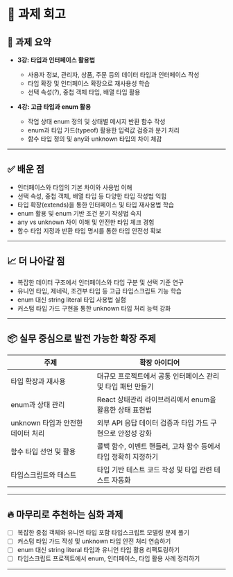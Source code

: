 # 📝 과제 회고

## 📌 과제 요약

- **3강: 타입과 인터페이스 활용법**

  - 사용자 정보, 관리자, 상품, 주문 등의 데이터 타입과 인터페이스 작성
  - 타입 확장 및 인터페이스 확장으로 재사용성 학습
  - 선택 속성(?), 중첩 객체 타입, 배열 타입 활용

- **4강: 고급 타입과 enum 활용**
  - 작업 상태 enum 정의 및 상태별 메시지 반환 함수 작성
  - enum과 타입 가드(typeof) 활용한 입력값 검증과 분기 처리
  - 함수 타입 정의 및 any와 unknown 타입의 차이 체감

---

## ✅ 배운 점

- 인터페이스와 타입의 기본 차이와 사용법 이해
- 선택 속성, 중첩 객체, 배열 타입 등 다양한 타입 작성법 익힘
- 타입 확장(extends)을 통한 인터페이스 및 타입 재사용법 학습
- enum 활용 및 enum 기반 조건 분기 작성법 숙지
- any vs unknown 차이 이해 및 안전한 타입 체크 경험
- 함수 타입 지정과 반환 타입 명시를 통한 타입 안전성 확보

---

## 📈 더 나아갈 점

- 복잡한 데이터 구조에서 인터페이스와 타입 구분 및 선택 기준 연구
- 유니언 타입, 제네릭, 조건부 타입 등 고급 타입스크립트 기능 학습
- enum 대신 string literal 타입 사용법 실험
- 커스텀 타입 가드 구현을 통한 unknown 타입 처리 능력 강화

---

## 📦 실무 중심으로 발전 가능한 확장 주제

| 주제                              | 확장 아이디어                                                   |
| --------------------------------- | --------------------------------------------------------------- |
| 타입 확장과 재사용                | 대규모 프로젝트에서 공통 인터페이스 관리 및 타입 패턴 만들기    |
| enum과 상태 관리                  | React 상태관리 라이브러리에서 enum을 활용한 상태 표현법         |
| unknown 타입과 안전한 데이터 처리 | 외부 API 응답 데이터 검증과 타입 가드 구현으로 안정성 강화      |
| 함수 타입 선언 및 활용            | 콜백 함수, 이벤트 핸들러, 고차 함수 등에서 타입 정확히 지정하기 |
| 타입스크립트와 테스트             | 타입 기반 테스트 코드 작성 및 타입 관련 테스트 자동화           |

---

## 🔥 마무리로 추천하는 심화 과제

- [ ] 복잡한 중첩 객체와 유니언 타입 포함 타입스크립트 모델링 문제 풀기
- [ ] 커스텀 타입 가드 작성 및 unknown 타입 안전 처리 연습하기
- [ ] enum 대신 string literal 타입과 유니언 타입 활용 리팩토링하기
- [ ] 타입스크립트 프로젝트에서 enum, 인터페이스, 타입 활용 사례 정리하기

---
